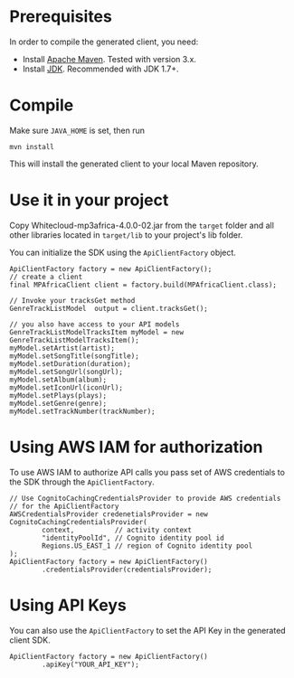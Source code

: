# Prerequisites
In order to compile the generated client, you need:
* Install [Apache Maven](https://maven.apache.org). Tested with version 3.x.
* Install [JDK](https://docs.oracle.com/javase/8/docs/technotes/guides/install/install_overview.html). Recommended with JDK 1.7+.

# Compile
Make sure `JAVA_HOME` is set, then run

```
mvn install
```

This will install the generated client to your local Maven repository.

# Use it in your project
Copy Whitecloud-mp3africa-4.0.0-02.jar from the `target` folder and all other libraries located in `target/lib` to your project's lib folder.

You can initialize the SDK using the `ApiClientFactory` object.

```
ApiClientFactory factory = new ApiClientFactory();
// create a client
final MPAfricaClient client = factory.build(MPAfricaClient.class);

// Invoke your tracksGet method
GenreTrackListModel  output = client.tracksGet();

// you also have access to your API models
GenreTrackListModelTracksItem myModel = new GenreTrackListModelTracksItem();
myModel.setArtist(artist);
myModel.setSongTitle(songTitle);
myModel.setDuration(duration);
myModel.setSongUrl(songUrl);
myModel.setAlbum(album);
myModel.setIconUrl(iconUrl);
myModel.setPlays(plays);
myModel.setGenre(genre);
myModel.setTrackNumber(trackNumber);

```

# Using AWS IAM for authorization
To use AWS IAM to authorize API calls you pass set of AWS credentials to the SDK through the `ApiClientFactory`.

```
// Use CognitoCachingCredentialsProvider to provide AWS credentials
// for the ApiClientFactory
AWSCredentialsProvider credenetialsProvider = new CognitoCachingCredentialsProvider(
        context,          // activity context
        "identityPoolId", // Cognito identity pool id
        Regions.US_EAST_1 // region of Cognito identity pool
);
ApiClientFactory factory = new ApiClientFactory()
        .credentialsProvider(credentialsProvider);
```

# Using API Keys
You can also use the `ApiClientFactory` to set the API Key in the generated client SDK.

```
ApiClientFactory factory = new ApiClientFactory()
        .apiKey("YOUR_API_KEY");
```
